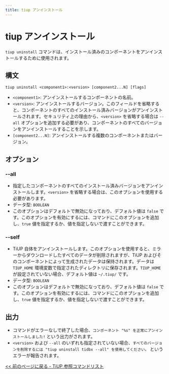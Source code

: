 ```yaml
---
title: tiup アンインストール
---
```


# tiup アンインストール

`tiup uninstall` コマンドは、インストール済みのコンポーネントをアンインストールするために使用されます。

## 構文

```shell
tiup uninstall <component1>:<version> [component2...N] [flags]
```

- `<component1>`: アンインストールするコンポーネントの名前。
- `<version>`: アンインストールするバージョン。このフィールドを省略すると、コンポーネントのすべてのインストール済みバージョンがアンインストールされます。セキュリティ上の理由から、`<version>` を省略する場合は `--all` オプションを追加する必要があり、コンポーネントのすべてのバージョンをアンインストールすることを示します。
- `[component2...N]`: アンインストールする複数のコンポーネントまたはバージョン。

## オプション

### --all

- 指定したコンポーネントのすべてのインストール済みバージョンをアンインストールします。`<version>` を省略する場合は、このオプションを使用する必要があります。
- データ型: `BOOLEAN`
- このオプションはデフォルトで無効になっており、デフォルト値は `false` です。このオプションを有効にするには、コマンドにこのオプションを追加し、`true` 値を指定するか、値を指定しないで渡すことができます。

### --self

- TiUP 自体をアンインストールします。このオプションを使用すると、ミラーからダウンロードしたすべてのデータが削除されますが、TiUP およびそのコンポーネントによって生成されたデータは保持されます。データは `TIUP_HOME` 環境変数で指定されたディレクトリに保存されます。`TIUP_HOME` が設定されていない場合、デフォルト値は `~/.tiup/` です。
- データ型: `BOOLEAN`
- このオプションはデフォルトで無効になっており、デフォルト値は `false` です。このオプションを有効にするには、コマンドにこのオプションを追加し、`true` 値を指定するか、値を指定しないで渡すことができます。

## 出力

- コマンドがエラーなしで終了した場合、`コンポーネント "%s" を正常にアンインストールしました!` という出力がされます。
- `<version>` および `--all` のいずれも指定されていない場合、`すべてのバージョンを削除するには "tiup uninstall tidbx --all" を使用してください。` というエラーが報告されます。

[<< 前のページに戻る - TiUP 参照コマンドリスト](/tiup/tiup-reference.md#command-list)
